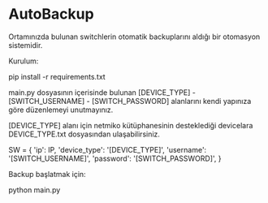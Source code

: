 # AutoBackup

Ortamınızda bulunan switchlerin otomatik backuplarını aldığı bir otomasyon sistemidir.

Kurulum:

pip install -r requirements.txt

main.py dosyasının içerisinde bulunan [DEVICE_TYPE] - [SWITCH_USERNAME] - [SWITCH_PASSWORD] alanlarını kendi yapınıza göre düzenlemeyi unutmayınız.

[DEVICE_TYPE] alanı için netmiko kütüphanesinin desteklediği devicelara DEVICE_TYPE.txt dosyasından ulaşabilirsiniz.

SW = {
        'ip':   IP,
        'device_type': '[DEVICE_TYPE]',
        'username': '[SWITCH_USERNAME]',
        'password': '[SWITCH_PASSWORD]',
    }


Backup başlatmak için:

python main.py